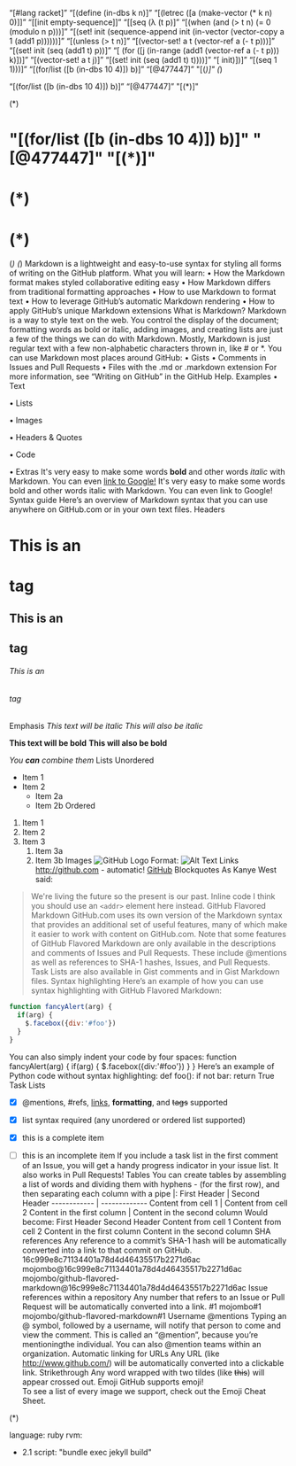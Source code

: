 “[#lang racket]”
“[(define (in-dbs k n)]”
“[(letrec ([a (make-vector (* k n) 0)]]”
“[[init empty-sequence]]”
“[[seq (λ (t p)]”
“[(when (and (> t n) (= 0 (modulo n p)))]”
“[(set! init (sequence-append init (in-vector (vector-copy a 1 (add1 p))))))]”
  “[(unless (> t n)]”
“[(vector-set! a t (vector-ref a (- t p)))]”
“[(set! init (seq (add1 t) p))]”
 “[ (for ([j (in-range (add1 (vector-ref a (- t p))) k)])]”
“[(vector-set! a t j)]”
“[(set! init (seq (add1 t) t))))]”
 “[ init)])]”
“[(seq 1 1)))]”
“[(for/list ([b (in-dbs 10 4)]) b)]”
“[@477447]”
"[(*)]"
(*)

“[(for/list ([b (in-dbs 10 4)]) b)]”
		“[@477447]”
		"[(*)]"

(*)

# "[(for/list ([b (in-dbs 10 4)]) b)]" "[@477447]" "[(*)]"
# (*)
# (*)
(*)
(*)
Markdown is a lightweight and easy-to-use syntax for styling all forms of writing on the GitHub platform.
What you will learn:
•	How the Markdown format makes styled collaborative editing easy
•	How Markdown differs from traditional formatting approaches
•	How to use Markdown to format text
•	How to leverage GitHub’s automatic Markdown rendering
•	How to apply GitHub’s unique Markdown extensions
What is Markdown?
Markdown is a way to style text on the web. You control the display of the document; formatting words as bold or italic, adding images, and creating lists are just a few of the things we can do with Markdown. Mostly, Markdown is just regular text with a few non-alphabetic characters thrown in, like # or *.
You can use Markdown most places around GitHub:
•	Gists
•	Comments in Issues and Pull Requests
•	Files with the .md or .markdown extension
For more information, see “Writing on GitHub” in the GitHub Help.
Examples
•	Text
 
•	Lists
 
•	Images
 
•	Headers & Quotes
 
•	Code
 
•	Extras
It's very easy to make some words **bold** and other words *italic* with Markdown. You can even [link to Google!](http://google.com)
It's very easy to make some words bold and other words italic with Markdown. You can even link to Google!
Syntax guide
Here’s an overview of Markdown syntax that you can use anywhere on GitHub.com or in your own text files.
Headers
# This is an <h1> tag
## This is an <h2> tag
###### This is an <h6> tag
Emphasis
*This text will be italic*
_This will also be italic_

**This text will be bold**
__This will also be bold__

_You **can** combine them_
Lists
Unordered
* Item 1
* Item 2
  * Item 2a
  * Item 2b
Ordered
1. Item 1
1. Item 2
1. Item 3
   1. Item 3a
   1. Item 3b
Images
![GitHub Logo](/images/logo.png)
Format: ![Alt Text](url)
Links
http://github.com - automatic!
[GitHub](http://github.com)
Blockquotes
As Kanye West said:

> We're living the future so
> the present is our past.
Inline code
I think you should use an
`<addr>` element here instead.
GitHub Flavored Markdown
GitHub.com uses its own version of the Markdown syntax that provides an additional set of useful features, many of which make it easier to work with content on GitHub.com.
Note that some features of GitHub Flavored Markdown are only available in the descriptions and comments of Issues and Pull Requests. These include @mentions as well as references to SHA-1 hashes, Issues, and Pull Requests. Task Lists are also available in Gist comments and in Gist Markdown files.
Syntax highlighting
Here’s an example of how you can use syntax highlighting with GitHub Flavored Markdown:
```javascript
function fancyAlert(arg) {
  if(arg) {
    $.facebox({div:'#foo'})
  }
}
```
You can also simply indent your code by four spaces:
    function fancyAlert(arg) {
      if(arg) {
        $.facebox({div:'#foo'})
      }
    }
Here’s an example of Python code without syntax highlighting:
def foo():
    if not bar:
        return True
Task Lists
- [x] @mentions, #refs, [links](), **formatting**, and <del>tags</del> supported
- [x] list syntax required (any unordered or ordered list supported)
- [x] this is a complete item
- [ ] this is an incomplete item
If you include a task list in the first comment of an Issue, you will get a handy progress indicator in your issue list. It also works in Pull Requests!
Tables
You can create tables by assembling a list of words and dividing them with hyphens - (for the first row), and then separating each column with a pipe |:
First Header | Second Header
------------ | -------------
Content from cell 1 | Content from cell 2
Content in the first column | Content in the second column
Would become:
First Header	Second Header
Content from cell 1	Content from cell 2
Content in the first column	Content in the second column
SHA references
Any reference to a commit’s SHA-1 hash will be automatically converted into a link to that commit on GitHub.
16c999e8c71134401a78d4d46435517b2271d6ac
mojombo@16c999e8c71134401a78d4d46435517b2271d6ac
mojombo/github-flavored-markdown@16c999e8c71134401a78d4d46435517b2271d6ac
Issue references within a repository
Any number that refers to an Issue or Pull Request will be automatically converted into a link.
#1
mojombo#1
mojombo/github-flavored-markdown#1
Username @mentions
Typing an @ symbol, followed by a username, will notify that person to come and view the comment. This is called an “@mention”, because you’re mentioningthe individual. You can also @mention teams within an organization.
Automatic linking for URLs
Any URL (like http://www.github.com/) will be automatically converted into a clickable link.
Strikethrough
Any word wrapped with two tildes (like ~~this~~) will appear crossed out.
Emoji
GitHub supports emoji!      
To see a list of every image we support, check out the Emoji Cheat Sheet.



(*)

language: ruby
rvm:
- 2.1
script: "bundle exec jekyll build"





